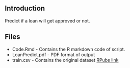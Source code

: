 ## Introduction
Predict if a loan will get approved or not.

## Files
- Code.Rmd - Contains the R markdown code of script.
- LoanPredict.pdf - PDF format of output
- train.csv - Contains the original dataset
[RPubs  link](http://rpubs.com/Yatharth96/239511)
